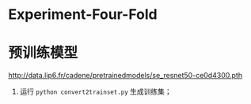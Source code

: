 # Experiment-Four-Fold

# 预训练模型
http://data.lip6.fr/cadene/pretrainedmodels/se_resnet50-ce0d4300.pth

1. 运行 `python convert2trainset.py` 生成训练集；